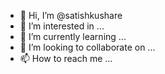 - 👋 Hi, I’m @satishkushare
- 👀 I’m interested in ...
- 🌱 I’m currently learning ...
- 💞️ I’m looking to collaborate on ...
- 📫 How to reach me ...

<!---
satishkushare/satishkushare is a ✨ special ✨ repository because its `README.md` (this file) appears on your GitHub profile.
You can click the Preview link to take a look at your changes.
--->
